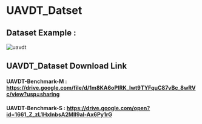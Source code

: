 # UAVDT_Datset

## Dataset Example :
![uavdt](https://user-images.githubusercontent.com/79160507/130037466-9cc8b6cf-39fa-406e-860d-265b6e5282f3.JPG)

## UAVDT_Dataset Download Link
#### UAVDT-Benchmark-M : https://drive.google.com/file/d/1m8KA6oPIRK_Iwt9TYFquC87vBc_8wRVc/view?usp=sharing
#### UAVDT-Benchmark-S : https://drive.google.com/open?id=1661_Z_zL1HxInbsA2Mll9al-Ax6Py1rG
